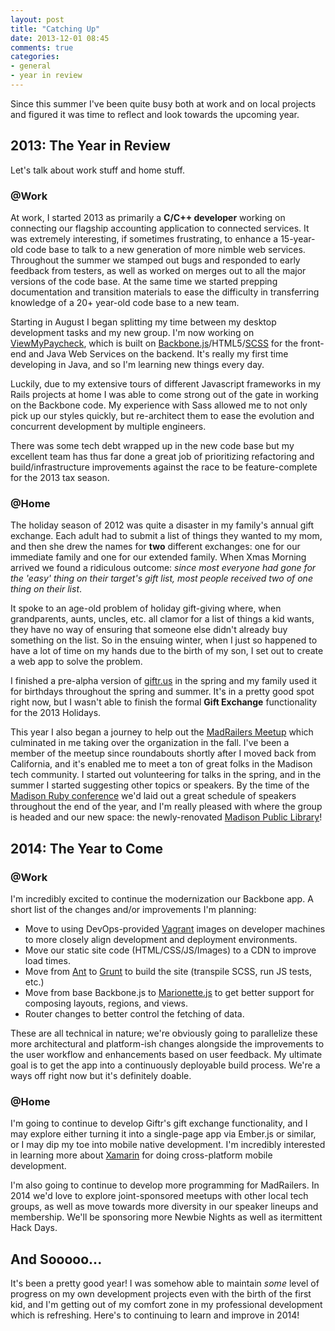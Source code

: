 ```yaml
---
layout: post
title: "Catching Up"
date: 2013-12-01 08:45
comments: true
categories:
- general
- year in review
---
```


Since this summer I've been quite busy both at work and on local projects and
figured it was time to reflect and look towards the upcoming year.

## 2013: The Year in Review

Let's talk about work stuff and home stuff.

### @Work

At work, I started 2013 as primarily a **C/C++ developer** working on connecting
our flagship accounting application to connected services.
It was extremely interesting, if sometimes frustrating, to enhance a 15-year-old
code base to talk to a new generation of more nimble web services. Throughout
the summer we stamped out bugs and responded to early feedback from testers, as
well as worked on merges out to all the major versions of the code base. At the
same time we started prepping documentation and transition materials to ease the
difficulty in transferring knowledge of a 20+ year-old
code base to a new team.

Starting in August I began splitting my time between my desktop development
tasks and my new group. I'm now working on
[ViewMyPaycheck](http://paychecks.intuit.com), which is built on
[Backbone.js](http://backbonejs.org)/HTML5/[SCSS](http://sass-lang.com) for
the front-end and Java Web Services on the backend. It's really my first time
developing in Java, and so I'm learning new things every day.

Luckily, due to my extensive tours of different Javascript frameworks in my
Rails projects at home I was able to come strong out of the gate in working
on the Backbone code. My experience with Sass allowed me to not only pick
up our styles quickly, but re-architect them to ease the evolution and
concurrent development by multiple engineers.

There was some tech debt wrapped up in the new code base but my excellent team
has thus far done a great job of prioritizing refactoring and
build/infrastructure improvements against the race to be feature-complete for
the 2013 tax season.

### @Home

The holiday season of 2012 was quite a disaster in my family's annual gift
exchange. Each adult had to submit a list of things they wanted to my mom, and
then she drew the names for **two** different exchanges: one for our immediate
family and one for our extended family. When Xmas Morning arrived we found a
ridiculous outcome: *since most everyone had gone for the 'easy' thing on their
target's gift list, most people received two of one thing on their list*.

It spoke to an age-old problem of holiday gift-giving where, when grandparents,
aunts, uncles, etc. all clamor for a list of things a kid wants, they have no
way of ensuring that someone else didn't already buy something on the list.
So in the ensuing winter, when I just so happened to have a lot of time on my
hands due to the birth of my son, I set out to create a web app to solve the
problem.

I finished a pre-alpha version of [giftr.us](http://giftr.us) in the spring and
my family used it for birthdays throughout the spring and summer. It's in a
pretty good spot right now, but I wasn't able to finish the formal **Gift
Exchange** functionality for the 2013 Holidays.

This year I also began a journey to help out the
[MadRailers Meetup](http://madrailers.org) which culminated in me taking over
the organization in the fall. I've been a member of the meetup since roundabouts
shortly after I moved back from California, and it's enabled me to meet a ton
of great folks in the Madison tech community. I started out volunteering for
talks in the spring, and in the summer I started suggesting other topics or
speakers.  By the time of the
[Madison Ruby conference](http://madisonruby.com) we'd laid out a great schedule
of speakers throughout the end of the year, and I'm really pleased with where
the group is headed and our new space: the newly-renovated
[Madison Public Library](http://mynewlibrary.org/)!

## 2014: The Year to Come

### @Work

I'm incredibly excited to continue the modernization our Backbone app. A short
list of the changes and/or improvements I'm planning:

* Move to using DevOps-provided [Vagrant](http://www.vagrantup.com/) images on
developer machines to more closely align development and deployment
environments.
* Move our static site code (HTML/CSS/JS/Images) to a CDN to improve load times.
* Move from [Ant](http://ant.apache.org/) to [Grunt](http://gruntjs.com) to
build the site (transpile SCSS, run JS tests, etc.)
* Move from base Backbone.js to [Marionette.js](http://marionettejs.com/) to
get better support for composing layouts, regions, and views.
* Router changes to better control the fetching of data.

These are all technical in nature; we're obviously going to parallelize these
more architectural and platform-ish changes alongside the improvements to the
user workflow and enhancements based on user feedback. My ultimate goal is to
get the app into a continuously deployable build process. We're a ways off right
now but it's definitely doable.

### @Home

I'm going to continue to develop Giftr's gift exchange functionality, and I may
explore either turning it into a single-page app via Ember.js or similar, or
I may dip my toe into mobile native development. I'm incredibly interested
in learning more about [Xamarin](http://xamarin.com/) for doing cross-platform
mobile development.

I'm also going to continue to develop more programming for MadRailers. In 2014
we'd love to explore joint-sponsored meetups with other local tech groups,
as well as move towards more diversity in our speaker lineups and membership.
We'll be sponsoring more Newbie Nights as well as itermittent Hack Days.

## And Sooooo...

It's been a pretty good year! I was somehow able to maintain *some* level of
progress on my own development projects even with the birth of the first kid,
and I'm getting out of my comfort zone in my professional development which
is refreshing. Here's to continuing to learn and improve in 2014!